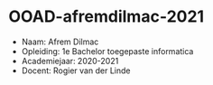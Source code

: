 # OOAD-afremdilmac-2021

* Naam: Afrem Dilmac
* Opleiding: 1e Bachelor toegepaste informatica
* Academiejaar: 2020-2021
* Docent: Rogier van der Linde
